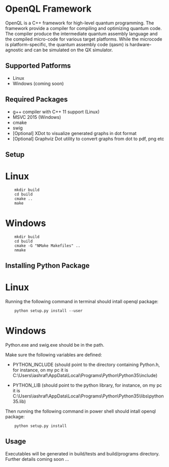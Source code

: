 # OpenQL Framework #

OpenQL is a C++ framework for high-level quantum programming. The framework
provide a compiler for compiling and optimizing quantum code. The compiler
produce the intermediate quantum assembly language and the compiled micro-code
for various target platforms. While the microcode is platform-specific, the
quantum assembly code (qasm) is hardware-agnostic and can be simulated on the
QX simulator.


## Supported Patforms

* Linux
* Windows (coming soon)

## Required Packages

* g++ compiler with C++ 11 support (Linux)
* MSVC 2015 (Windows)
* cmake
* swig
* [Optional] XDot to visualize generated graphs in dot format
* [Optional] Graphviz Dot utility to convert graphs from dot to pdf, png etc

## Setup

# Linux

        mkdir build
        cd build
        cmake ..
        make

# Windows

        mkdir build
        cd build
        cmake -G "NMake Makefiles" ..
        nmake

## Installing Python Package

# Linux

Running the following command in terminal should intall openql package:

        python setup.py install --user


# Windows

Python.exe and swig.exe should be in the path.

Make sure the following variables are defined:

* PYTHON\_INCLUDE (should point to the directory containing Python.h, for instance, on my pc it is C:\Users\iashraf\AppData\Local\Programs\Python\Python35\include)

* PYTHON\_LIB (should point to the python library, for instance, on my pc it is C:\Users\iashraf\AppData\Local\Programs\Python\Python35\libs\python35.lib)

Then running the following command in power shell should intall openql package:

        python setup.py install



## Usage

Executables will be generated in build/tests and build/programs directory.
Further details coming soon ...

